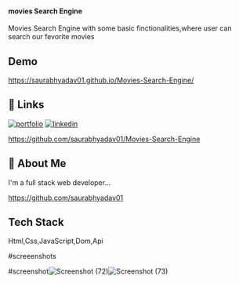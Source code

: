 
#### movies Search Engine

Movies Search Engine with some basic finctionalities,where user can search our fevorite movies



## Demo



https://saurabhyadav01.github.io/Movies-Search-Engine/
## 🔗 Links
[![portfolio](https://img.shields.io/badge/my_portfolio-000?style=for-the-badge&logo=ko-fi&logoColor=white)](https://sauraabh-portfolio.vercel.app/)
[![linkedin](https://img.shields.io/badge/linkedin-0A66C2?style=for-the-badge&logo=linkedin&logoColor=white)](https://www.linkedin.com/in/saurabh-yadav-7795731a2/)

https://github.com/saurabhyadav01/Movies-Search-Engine
## 🚀 About Me
I'm a full stack web  developer...

https://github.com/saurabhyadav01



## Tech Stack
Html,Css,JavaScript,Dom,Api


#screeenshots


#screenshot![Screenshot (72)](https://user-images.githubusercontent.com/72351102/159330202-a2c170be-607b-4bac-b45e-05b86d85f43f.png)![Screenshot (73)](https://user-images.githubusercontent.com/72351102/159330228-887de6d4-bd7a-41ce-ac06-77d2a905f766.png)





